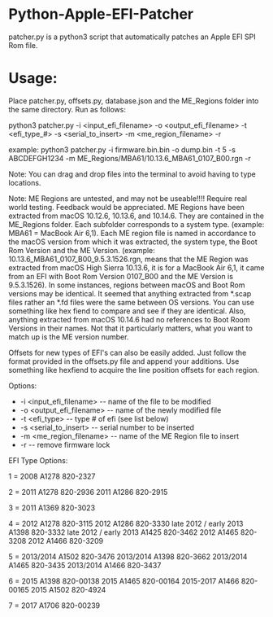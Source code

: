 # Python-Apple-EFI-Patcher
patcher.py is a python3 script that automatically patches an Apple EFI SPI Rom file.

# Usage:
Place patcher.py, offsets.py, database.json and the ME_Regions folder into the same directory. Run as follows:

python3 patcher.py -i <input_efi_filename> -o <output_efi_filename> -t <efi_type_#> -s <serial_to_insert> -m <me_region_filename> -r

example: python3 patcher.py -i firmware.bin.bin -o dump.bin -t 5 -s ABCDEFGH1234 -m ME_Regions/MBA61/10.13.6_MBA61_0107_B00.rgn -r

Note: You can drag and drop files into the terminal to avoid having to type locations.

Note: ME Regions are untested, and may not be useable!!!! Require real world testing. Feedback would be appreciated.
ME Regions have been extracted from macOS 10.12.6, 10.13.6, and 10.14.6. They are contained in the ME_Regions folder. Each subfolder corresponds to a system type. (example: MBA61 = MacBook Air 6,1). Each ME region file is named in accordance to the macOS version from which it was extracted, the system type, the Boot Rom Version and the ME Version. (example: 10.13.6_MBA61_0107_B00_9.5.3.1526.rgn, means that the ME Region was extracted from macOS High Sierra 10.13.6, it is for a MacBook Air 6,1, it came from an EFI with Boot Rom Version 0107_B00 and the ME Version is 9.5.3.1526). In some instances, regions between macOS and Boot Rom versions may be identical. It seemed that anything extracted from *.scap files rather an *.fd files were the same between OS versions. You can use something like hex fiend to compare and see if they are identical. Also, anything extracted from macOS 10.14.6 had no references to Boot Room Versions in their names. Not that it particularly matters, what you want to match up is the ME version number.

Offsets for new types of EFI's can also be easily added. Just follow the format provided in the offsets.py file and append your additions. Use something like hexfiend to acquire the line position offsets for each region.


Options:
- -i <input_efi_filename>     -- name of the file to be modified</li>
- -o <output_efi_filename>    -- name of the newly modified file</li>
- -t <efi_type>               -- type # of efi (see list below)</li>
- -s <serial_to_insert>       -- serial number to be inserted</li>
- -m <me_region_filename>     -- name of the ME Region file to insert</li>
- -r                          -- remove firmware lock</li>

EFI Type Options:

1 = 2008 A1278 820-2327

2 = 2011 A1278 820-2936
    2011 A1286 820-2915

3 = 2011 A1369 820-3023

4 = 2012 A1278 820-3115
    2012 A1286 820-3330
    late 2012 / early 2013 A1398 820-3332
    late 2012 / early 2013 A1425 820-3462
    2012 A1465 820-3208
    2012 A1466 820-3209

5 = 2013/2014 A1502 820-3476
    2013/2014 A1398 820-3662
    2013/2014 A1465 820-3435
    2013/2014 A1466 820-3437

6 = 2015 A1398 820-00138
    2015 A1465 820-00164
    2015-2017 A1466 820-00165
    2015 A1502 820-4924

7 = 2017 A1706 820-00239

